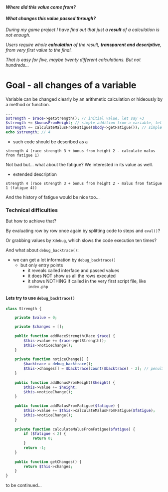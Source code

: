 #### _Where did this value come from?_

#### _What changes this value passed through?_

_During my game project I have find out that just a **result** of a calculation is not enough._

_Users require whole **calculation** of the result, **transparent and descriptive**, from very first value to the final._

_That is easy for five, maybe twenty different calculations. But not hundreds..._

# Goal - all changes of a variable

Variable can be changed clearly by an arithmetic calculation or hideously by a method or function.

```php
...
$strength = $race->getStrength(); // initial value, let say +3
$strength += $bonusFromHeight; // simple addition from a variable, let say 3 += 2
$strength += calculateMalusFromFatigue($body->getFatigue()); // simple addition from a function result, let say 5 += -1
echo $strength; // 4
```
- such code should be described as a
```
strength 4 (race strength 3 + bonus from height 2 - calculate malus from fatigue 1)
```
Not bad but... what about the fatigue? We interested in its value as well.

- extended description
```
strength 4 (race strength 3 + bonus from height 2 - malus from fatigue 1 (fatigue 4))
```
And the history of fatigue would be nice too...

### Technical difficulties
But how to achieve that?

By evaluating row by row once again by splitting code to steps and `eval()`?

Or grabbing values by `Xdebug`, which slows the code execution ten times?

And what about `debug_backtrace()`:

- we can get a lot information by `debug_backtrace()`
    - but only entry points
        - it reveals called interface and passed values
        - it does NOT show us all the rows executed
        - it shows NOTHING if called in the very first script file, like `index.php`

#### Lets try to use `debug_backtrace()`

```php
class Strength {

    private $value = 0;

    private $changes = [];
    
    public function addRaceStrength(Race $race) {
        $this->value += $race->getStrength();
        $this->noticeChange();
    }
    
    private function noticeChange() {
        $backtrace = debug_backtrace();
        $this->changes[] = $backtrace[count($backtrace) - 2]; // penultimate step (that before calling noticeChange)
    }
    
    public function addBonusFromHeight($height) {
        $this->value += $height;
        $this->noticeChange();
    }
    
    public function addMalusFromFatigue($fatigue) {
        $this->value += $this->calculateMalusFromFatigue($fatigue);
        $this->noticeChange();
    }
    
    private function calculateMalusFromFatigue($fatigue) {
        if ($fatigue < 2) {
            return 0;
        }
        return -1;
    }
    
    public function getChanges() {
        return $this->changes;
    }
}
```

to be continued...
